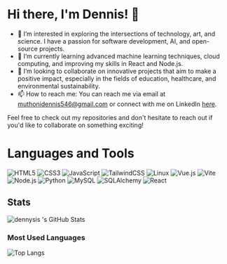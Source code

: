 # Hi there, I'm Dennis! 👋

- 👀 I’m interested in exploring the intersections of technology, art, and science. I have a passion for software development, AI, and open-source projects.
- 🌱 I’m currently learning advanced machine learning techniques, cloud computing, and improving my skills in React and Node.js.
- 💞️ I’m looking to collaborate on innovative projects that aim to make a positive impact, especially in the fields of education, healthcare, and environmental sustainability.
- 📫 How to reach me: You can reach me via email at muthonidennis546@gmail.com or connect with me on LinkedIn [here](https://).


Feel free to check out my repositories and don't hesitate to reach out if you'd like to collaborate on something exciting!
# Languages and Tools

![HTML5](https://img.shields.io/badge/HTML5-E34F26?style=for-the-badge&logo=html5&logoColor=white)
![CSS3](https://img.shields.io/badge/CSS3-1572B6?style=for-the-badge&logo=css3&logoColor=white)
![JavaScript](https://img.shields.io/badge/JavaScript-F7DF1E?style=for-the-badge&logo=javascript&logoColor=black)
![TailwindCSS](https://img.shields.io/badge/Tailwind_CSS-38B2AC?style=for-the-badge&logo=tailwind-css&logoColor=white)
![Linux](https://img.shields.io/badge/Linux-FCC624?style=for-the-badge&logo=linux&logoColor=black)
![Vue.js](https://img.shields.io/badge/Vue.js-4FC08D?style=for-the-badge&logo=vue.js&logoColor=white)
![Vite](https://img.shields.io/badge/Vite-646CFF?style=for-the-badge&logo=vite&logoColor=white)
![Node.js](https://img.shields.io/badge/Node.js-339933?style=for-the-badge&logo=node.js&logoColor=white)
![Python](https://img.shields.io/badge/Python-3776AB?style=for-the-badge&logo=python&logoColor=white)
![MySQL](https://img.shields.io/badge/MySQL-4479A1?style=for-the-badge&logo=mysql&logoColor=white)
![SQLAlchemy](https://img.shields.io/badge/SQLAlchemy-1f2d27?style=for-the-badge&logo=sqlalchemy&logoColor=red)
![React](https://img.shields.io/badge/React-20232A?style=for-the-badge&logo=react&logoColor=61DAFB)



## Stats

![dennysis 's GitHub Stats](https://github-readme-stats.vercel.app/api?username=dennysis&show_icons=true&theme=dark&hide_border=true)

### Most Used Languages

![Top Langs](https://github-readme-stats.vercel.app/api/top-langs/?username=dennysis&layout=compact&theme=dark&hide_border=true)


<!---
dennysis/dennysis is a ✨ special ✨ repository because its `README.md` (this file) appears on your GitHub profile.
You can click the Preview link to take a look at your changes.
--->
